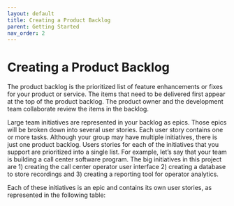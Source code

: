 ```yaml
---
layout: default
title: Creating a Product Backlog
parent: Getting Started
nav_order: 2
---
```


# Creating a Product Backlog

The product backlog is the prioritized list of feature enhancements or fixes for your product or service. The items that need to be delivered first 
appear at the top of the product backlog. The product owner and the development team collaborate review the items in the backlog. 

Large team initiatives are represented in your backlog as epics. Those epics will be broken down into several user stories. Each user story contains one or 
more tasks. Although your group may have multiple initiatives, there is just one product backlog. Users stories for each of the initiatives that you support are prioritized into a single list.
For example, let’s say that your team is building a call center software program. The big initiatives in this project are 1) creating the call center 
operator user interface 2) creating a database to store recordings and 3) creating a reporting tool for operator analytics. 

Each of these initiatives is an epic and contains its own user stories, as represented in the following table:
